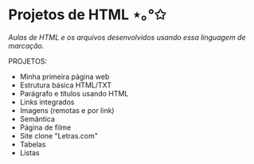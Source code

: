 # Projetos de HTML ⋆｡°✩

*Aulas de HTML e os arquivos desenvolvidos usando essa linguagem de marcação.*

PROJETOS:
- Minha primeira página web
- Estrutura básica HTML/TXT
- Parágrafo e títulos usando HTML
- Links integrados
- Imagens (remotas e por link)
- Semântica
- Página de filme
- Site clone "Letras.com"
- Tabelas
- Listas
